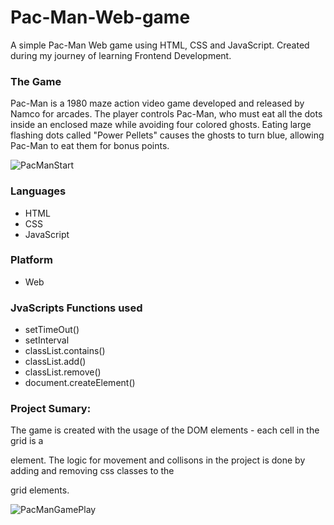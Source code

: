 # Pac-Man-Web-game

A simple Pac-Man Web game using HTML, CSS and JavaScript.
Created during my journey of learning Frontend Development.

### The Game
Pac-Man is a 1980 maze action video game developed and released by Namco for arcades. 
The player controls Pac-Man, who must eat all the dots inside an enclosed maze while
avoiding four colored ghosts. Eating large flashing dots called "Power Pellets" 
causes the ghosts to turn blue, allowing Pac-Man to eat them for bonus points.

![PacManStart](https://user-images.githubusercontent.com/99598013/153958394-e574fbc2-de08-47b5-a597-2b872dd184e6.png)

### Languages
  - HTML
  - CSS
  - JavaScript


### Platform
  - Web

### JvaScripts Functions used
  - setTimeOut()
  - setInterval
  - classList.contains()
  - classList.add()
  - classList.remove()
  - document.createElement()


### Project Sumary:
The game is created with the usage of the DOM elements - each cell in the grid is a <div> element. 
The logic for movement and collisons in the project is done by adding and removing css classes to the
<div> grid elements.
  
![PacManGamePlay](https://user-images.githubusercontent.com/99598013/153959676-e044a526-6df5-4c5d-8972-6809fb3069b7.png)

  

